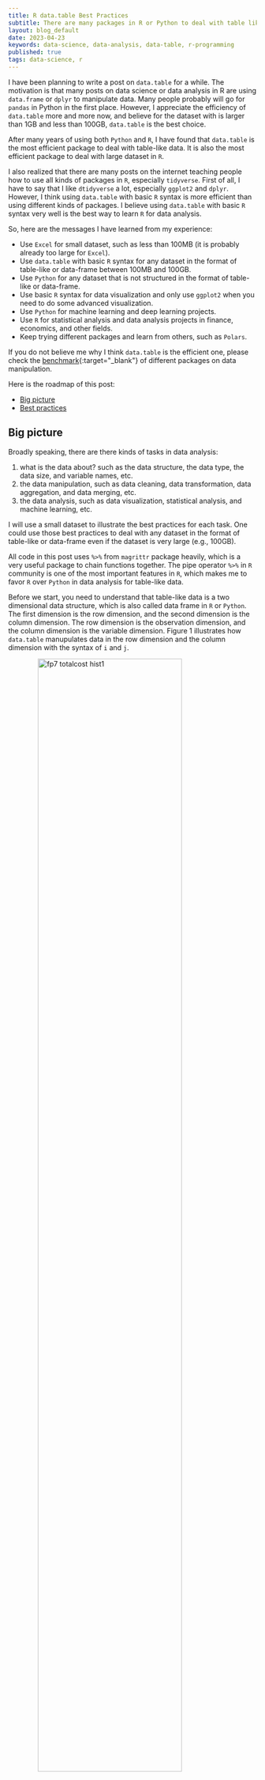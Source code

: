 ```yaml
---
title: R data.table Best Practices
subtitle: There are many packages in R or Python to deal with table like data (or so called data frame), but data.table is probably the most efficient one. Here are some best practices to use data.table.
layout: blog_default
date: 2023-04-23
keywords: data-science, data-analysis, data-table, r-programming
published: true
tags: data-science, r 
---
```


I have been planning to write a post on `data.table` for a while. The motivation is that
many posts on data science or data analysis in R are using `data.frame` or `dplyr` to
manipulate data. Many people probably will go for `pandas` in Python in the first place.
However, I appreciate the efficiency of `data.table` more and more now, and believe for the dataset with is larger than 1GB and less than 100GB, `data.table` is the best choice.

After many years of using both `Python` and `R`, I have found that `data.table` is the most efficient package to deal with table-like data. It is also the most efficient package to deal with large dataset in `R`. 

I also realized that there are many posts on the internet teaching people how to use all
kinds of packages in `R`, especially `tidyverse`. First of all, I have to say
that I like `dtidyverse` a lot, especially `ggplot2` and `dplyr`. However, I think
using `data.table` with basic `R` syntax is more efficient than using different kinds 
of packages. I believe using `data.table` with basic `R` syntax very well is the best
way to learn `R` for data analysis.


So, here are the messages I have learned from my experience:


- Use `Excel` for small dataset, such as less than 100MB (it is probably already too large for `Excel`).
- Use `data.table` with basic `R` syntax for any dataset in the format of table-like or data-frame between 100MB and 100GB.
- Use `Python` for any dataset that is not structured in the format of table-like or data-frame.
- Use basic `R` syntax for data visualization and only use `ggplot2` when you need to do some advanced visualization. 
- Use `Python` for machine learning and deep learning projects.
- Use `R` for statistical analysis and data analysis projects in finance, economics, and other fields.
- Keep trying different packages and learn from others, such as `Polars`.

If you do not believe me why I think `data.table` is the efficient one, please  check the [benchmark](https://duckdblabs.github.io/db-benchmark/){:target="_blank"} of different packages on data manipulation.

Here is the roadmap of this post:

- [Big picture](#big-picture)
- [Best practices](#best-practices)


## Big picture

Broadly speaking, there are there kinds of tasks in data analysis:

1. what is the data about? such as the data structure, the data type, the data size, and variable names, etc.
2. the data manipulation, such as data cleaning, data transformation, data aggregation, and data merging, etc.
3. the data analysis, such as data visualization, statistical analysis, and machine learning, etc.

I will use a small dataset to illustrate the best practices for each task. One could use those best practices to deal with any dataset in the format of table-like or data-frame
even if the dataset is very large (e.g., 100GB).

All code in this post uses `%>%` from `magrittr` package heavily, which is a very useful package to chain functions together. The pipe operator `%>%` in `R` community is one of the most important features in `R`, which makes me to favor `R` over `Python` in data analysis for table-like data.

Before we start, you need to understand that table-like data is a two dimensional data structure, which is also called data frame in `R` or `Python`. The first dimension is the row dimension, and the second dimension is the column dimension. The row dimension is the observation dimension, and the column dimension is the variable dimension. Figure 
1 illustrates how `data.table` manupulates data in the row dimension and the column dimension with the syntax of `i` and `j`.

<div class='figure'>
    <img src="/images/blog/R-data-table-illustration.png"
         alt="fp7 totalcost hist1" class="zoom-img"
         style="width: 76%; display: block; margin: 0 auto;"/>
    <div class='caption'>
        <span class='caption-label'>Figure 1.</span> The illustration of LDA from the paper by David Blei (2012). You can click on the image to zoom in.
    </div>
</div>

## Best practices

Let's import key packages and load the dataset. When you do a project, it is better 
to use as less packages as possible because it is easier to debug and maintain the code.
If you have too many packages, the dependencies of the packages may conflict with each other and it also makes the code harder to maintain and debug.

```R
library(data.table)
library(magrittr)
library(knitr)  # for kable, a function to print a table in different formats
library(ggplot2)  # only use it for advanced visualization
# for dplyr, it is recommended to call it as dplyr::filter, dplyr::select, etc.
```

The dataset we will use is based on a survey I did for one of my tutorials. Here is
the [link](https://docs.google.com/forms/d/1VoDT0dknxvx1T_RDILHOYvLH226ZCFMhkUuRtJvyT60/edit){:target="_blank"} to the survey.
It has 10 questions and the answers are in the format of single choice, multiple 
choices, and open answers. The dataset is in the format of table-like data, which is
stored in a [csv file](https://raw.githubusercontent.com/oceanumeric/data-science-go-small/main/Tutorial_01/survey_responses.csv){:target="_blank"}. I added duplicated rows to the dataset as an example of how to deal with duplicated rows.


### structure of the data: the first step 

Every time I got a new dataset, I use three functions to check the structure of the data: `head`, `str`, and `summary`. The `head` function prints the first 6 rows of the dataset. The `str` function prints the structure of the dataset, which includes the data type of each variable. The `summary` function prints the summary statistics of each variable. 

```R
# read data
dt <- fread("https://raw.githubusercontent.com/oceanumeric/data-science-go-small/main/Tutorial_01/survey_responses.csv")


# data structure
str(dt)  # 24 observations of 11 variables
head(dt)  # check the first 6 rows
summary(dt)
```

### missing values are always tricky

To check how many missing values are in the dataset, we can use the `is.na` function. The `is.na` function returns a logical vector with the same length as the dataset. Combining the `is.na` function with `sum` and `sapply` functions, we can check how many missing values are in each variable. 

```R
########## --------- check missing values --------- ###########

# Missing values are tricky as they can be represented in different ways
# such as "", "Na", "NA", "na", "N/A", "n/a", "NA/NaN", "NA/NaN/Na", etc.

# check missing values and print it as a table
sapply(dt, function(x) sum(is.na(x))) %>% kable()

# there is only one missing value in q2?
sapply(dt, function(x) sum(x =="")) %>% kable()
sapply(dt, function(x) sum(x == "Na")) %>% kable()

sapply(dt, function(x) sum(x =="", na.rm = TRUE)) %>% kable()
sapply(dt, function(x) sum(x == "Na", na.rm = TRUE)) %>% kable()

# replace missing values (represented as strings) with NA
dt[dt == ""] <- NA
dt[dt == "Na"] <- NA

sapply(dt, function(x) sum(is.na(x))) %>% kable()
```

### duplicated rows

when it comes to duplicated rows, we are:

- how many duplicated rows are there?
- what are the duplicated rows?

```R
######----------------- check duplicates and NAs -----------------######
# duplicates and NAs are tricky
# you need to check them carefully
# to check duplicates, you need to set up a criteria
# for instance q1 has two answers: yes and no
# many people might answer yes but this does not mean
# they are duplicates
str(survey)

# in our case, we can use the timestamp as the criteria
# to check duplicates

# check how many duplicates
survey %>%
    .[, .N, by = timestamp] %>%
    .[N > 1] %>%
    kable()

# check the duplicates
survey %>%
    .[timestamp == "2023-04-20 23:44:06"] %>%
    kable()

# another way to check duplicates (the best way)
survey %>%
    .[duplicated(timestamp) | duplicated(timestamp, fromLast = TRUE)] %>%
    kable()

# get unique values
survey %>%
    .[!duplicated(timestamp)] %>%
    str()

# or use unique function (the best way)
# when you use unique function, you need put by = "variable_name"
# as unique function is basic R function, whereas 
# duplicated function is data.table function
# which means you can pass variable name to duplicated function
# directly without putting quotation marks
survey %>%
    unique(by = "timestamp") %>%
    str()
```



### column transformation

As it is shown in Figure 1, all column operations are done in the `j` part of the `data.table` syntax.

The `data.table` package provides a very efficient way to manipulate data in the column dimension. The `:=` operator is used to create a new variable. The `:=` operator is very similar to the `=` operator in `R`. The difference is that the `:=` operator does not create a new copy of the dataset. The `:=` operator modifies the dataset in place, which means doing operations on the original dataset. 

If you do not want to modify the original dataset, you can use `.()` to create a new copy of the dataset. One could also use `c(column_name)` to create a new copy of the dataset. 

In summary, here are ways to select and manipulate columns in `data.table`:

- return a new copy of the dataset: 
    - `dt[, .(variable_name1, variable_name2)]`
    - `dt[, c(1, 2, 3:7)]` select the first, second, and the third to the seventh columns
- return a vector of the column: 
    - `dt[, variable_name]`
    - `dt %>% .[, (variable_name)]` the dot `.` represents the dataset

- Create new variable in place (on original dataset)
    - `dt[, new_variable_name := expression]`
    - `dt %>% .[, new_variable_name := expression]` the dot `.` represents the dataset

- Create new variable in a new copy of the dataset
    - `dt[, .(new_variable_name = expression)]`
    - `dt %>% .[, .(new_variable_name = expression)]` the dot `.` represents the dataset

```R
########## --------- column operations --------- ###########

# check structure of dt again
str(dt)

# convert timeStamp to date format by adding a new column
# called dateTime to dt
dt %>%
    .[, dateTime := as.POSIXct(timesStamp, format = "%m/%d/%Y %H:%M:%S")] %>%
    str()

# create a new column called year
dt %>%
    .[, year := format(dateTime, "%Y")] %>%
    # you can also convert it to numeric
    # .[, year := as.numeric(format(dateTime, "%Y"))] %>%
    str()

# select columns and return a new data.table
dt %>%
    .[, .(year, q2, q3)] %>%
    str()

# select q9: 9. Did you try ChatGPT? 
# convert it to lower case
dt %>%
    .[, .(q9 = tolower(q9))] %>% 
    str()

# select columns year, and from q3 to q10
# one needs to know the column index
dt %>%
    .[, c(13, 4:11)] %>%
    str()

# return a vector
dt %>%
    .[, (q7)]
```

Sometimes, we want to do operations on multiple columns based on their names. 
For instance, we want to select all columns with names starting with `q`. For this,
we can use `.SDcols` to select columns based on their names. The `.SDcols` is a
special variable in `data.table` that represents the selected columns. `SD` stands
for Subset of Data.

By combing `.SDcols` with `.SD`, we can:

- select columns based on their names
    - `dt[, .SD, .SDcols = c("q1", "q2", "q3")]`
    - `dt[, .SD, .SDcols = c(1, 2, 3)]`
    - `dt[, .SD, .SDcols = patterns("^q")]` select columns with names starting with "q"
- do operations on the selected columns
    - `dt[, lapply(.SD, mean), .SDcols = c("q1", "q2", "q3")]` compute the mean of columns q1, q2, and q3
    - `dt[, lapply(.SD, tolower), .SDcols = c(1, 2, 3)]` convert all columns to lower case
    - `dt[, lapply(.SD, mean), .SDcols = patterns("^q")]`
- transform the selected columns in place
    - first, select columns with `.SDcols`
    - get column names
    - use `:=` to transform the selected columns in place
 

I provide four examples below to show how to select columns based on different criteria.

```R
# select columns with names starting with "q"
dt %>%
    .[, .SD, .SDcols = grep("^q", names(dt))] %>%
    str()

# or using patterns to select columns
dt %>%
    .[, .SD, .SDcols = patterns("^q")] %>%
    str()

# we can also do operations on multiple columns

# select columns based on their data types == int
dt %>%
    .[, .SD, .SDcols = is.integer] %>% str()

# convert values from q2 to q10 to lower case if they are characters
# return a new data.table
dt %>%
    .[, .SD, .SDcols = is.character] %>%
    .[, lapply(.SD, tolower), .SDcols = patterns("^q")] %>%
    str()

# one of the most powerful features of data.table is that
# we can do operations on multiple columns in place
survey %>%
    .[, .SD, .SDcols = patterns("^q")] %>%
    .[, .SD, .SDcols = is.character] %>%
    names() -> select_col_names

select_col_names

# convert string of selected columns to lower case
survey %>%
    .[, (select_col_names) := lapply(.SD, tolower),
       .SDcols = select_col_names] 

str(survey)
```

I believe the above code covers most of the common operations in data transformation in terms of selecting columns. For columns, we have two
properties: _names and data types_. We can select columns based on their names or data types, or both by using `%>%` to chain multiple operations.

### row transformation

When we talk about row operations, we have two properties: _row indices and row values_. Based on those two properties, we can:

- operate on _row values_ without any row indices, which means passing
the all values in one row to a function.
- operate on _row values_ with row indices, which means
    - we filter the dataset based on some criteria
    - we subset the dataset based on row indices or some criteria

When we do operations on row values, we will use `with` heavily in the pipeline as it could help us to do:

1. call functions on the row values within pipelines
2. call basic plotting functions on the row values within pipelines

```R
######----------------- univariate analysis -----------------######

# q1: have you ever learned regression analysis before?
# q1 answer: yes, no
# it is a categorical variable
# for categorical variables, we can do following analysis:
# 1. frequency table with count or percentage
# 2. bar plot or pie chart

# frequency table with count
survey %>%
    .[, .N, by = q1] %>%
    kable()  # a function to print out the table

# frequency table with percentage
survey %>%
    .[, .N, by = q1] %>%
    .[, percent := N / sum(N) * 100] %>%
    kable(align = "c", digits = 2)

# use basic R function to get the frequency table
survey %>%
    with(table(q1)) %>%
    kable()

# using prop.table function to get the percentage
survey %>%
    with(table(q1)) %>%
    prop.table() %>%
    kable()


# plot the bar chart with table function and barplot function
# set the width and height of the plot
options(repr.plot.width = 8, repr.plot.height = 5)
survey %>%
    with(table(q1)) %>%
    barplot(main = "Did you study the regression analysis before?",
            xlab = "Answer",
            ylab = "Count",
            col = "lightblue")

# plot the pie chart with table function and pie function based on percentage
# add the percentage to the pie chart
# following code was inspired by ChatGPT, which is amazing!
# it uses rainbow color to distinguish the pie chart
# this is new to me, I will try it next time
# it also uses prob.table with a dot, which is brilliant!
survey %>%
    with(table(q1)) %>%
    pie(main = "Did you study the regression analysis before?",
        col = c("lightblue", "lightgreen"),
        labels = paste0(round(prop.table(.) * 100), "%"))

# sometimes you might need ggplot
# ggplot is a powerful package to plot the data
survey %>%
    with(table(q1)) %>%
    data.frame() %>%
    ggplot(aes(x = q1, y = Freq)) +
    geom_bar(stat = "identity", fill = "#2598bf") +
    geom_text(aes(label = Freq),
              vjust = -0.5, size = 4) +
    labs(title = "Did you study the regression analysis before?",
         x = "Answer",
         y = "Count") +
    theme_bw()

# I only use ggplot when I need to plot multiple variables
# against one variable by using facet_wrap
# or any other special plot that is not supported by base R

######----------------- Binomial Distribution -----------------######
# in question 1, we have the following probability table
survey %>%
    with(table(q1)) %>%
    prop.table() %>%
    kable()

# this means the probability of getting yes is 0.708
# the probability of getting no is 0.292
# NOW, assuming our survey data is a sample of the population
# and also representing the population
# we can use binomial distribution to calculate the probability
# of getting yes or no in the population

# binomial distribution with n = 1000
# p = 0.708
# q = 0.292
# rbinom function is used to generate random numbers
# from binomial distribution
# rbinom(1, 10, 0.5) ==  sum(rbionom(10, 1, 0.5))

rbinom(1000, 1, 0.708) %>%
    table() %>%
    prop.table() %>%
    kable()

# the above code simulate 1000 times with p = 0.708
# the simulation is to imitate our survey
# but we need to do inference to the population


# NOW, we are interested the probability of having 60
# or more yes in the population if we have 100 people?
# our parameter of interest is p = 0.708
# our inference is based on the binomial distribution
# we need to use the binomial distribution to calculate
# the probability of getting 60 or more yes in the population
# if we have 100 people
pbinom(59, 100, 0.708, lower.tail = FALSE)

# plot the binomial probability density function
# and cumulative distribution function
n = 100
p = 0.708
x = 0:100
y = dbinom(x, n, p)
y_cum = pbinom(x, n, p)
par(mfrow = c(1, 2))
plot(x, y, type = "h", lwd = 2,
        xlab = "Number of Yes", ylab = "Probability",
        main = "Probability Density Function")
plot(x, y_cum, type = "l", lwd = 2,
        xlab = "Number of Yes", ylab = "Probability",
        main = "Cumulative Distribution Function")
```